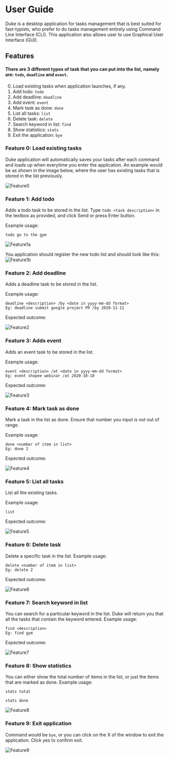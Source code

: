 # User Guide
Duke is a desktop application for tasks management that is best suited for fast-typists, who prefer to do tasks management entirely using Command Line Interface (CLI). 
This application also allows user to use Graphical User Interface (GUI).

## Features 
#### There are 3 different types of task that you can put into the list, namely are: ```todo```, ```deadline``` and ```event```.
0. Load existing tasks when application launches, if any.
1. Add todo: ```todo```
2. Add deadline: ```deadline```
3. Add event: ```event```
4. Mark task as done: ```done```
5. List all tasks: ```list```
6. Delete task: ```delete```
7. Search keyword in list: ```find```
8. Show statistics: ```stats```
9. Exit the application: ```bye```

### Feature 0: Load existing tasks
Duke application will automatically saves your tasks after each command and loads up when everytime you enter the application.
An example would be as shown in the image below, where the user has existing tasks that is stored in the list previously.

![Feature0](https://github.com/Wincenttjoi/ip/blob/master/docs/feature0.JPG)

### Feature 1: Add todo
Adds a todo task to be stored in the list.
Type ```todo <task description>``` in the textbox as provided, and click Send or press Enter button.

Example usage: 
```
todo go to the gym
```

![Feature1a](https://github.com/Wincenttjoi/ip/blob/master/docs/feature1a.JPG)

You application should register the new todo list and should look like this:
![Feature1b](https://github.com/Wincenttjoi/ip/blob/master/docs/feature1b.JPG)

### Feature 2: Add deadline
Adds a deadline task to be stored in the list.

Example usage:
```
deadline <description> /by <date in yyyy-mm-dd format>
Eg: deadline submit google project PR /by 2020-11-11
```

Expected outcome:

![Feature2](https://github.com/Wincenttjoi/ip/blob/master/docs/feature2.JPG)

### Feature 3: Adds event
Adds an event task to be stored in the list.

Example usage:
```
event <description> /at <date in yyyy-mm-dd format>
Eg: event shopee webinar /at 2020-10-10
```

Expected outcome:

![Feature3](https://github.com/Wincenttjoi/ip/blob/master/docs/feature3.JPG)

### Feature 4: Mark task as done
Mark a task in the list as done. Ensure that number you input is not out of range.

Example usage:
```
done <number of item in list>
Eg: done 2
```

Expected outcome:

![Feature4](https://github.com/Wincenttjoi/ip/blob/master/docs/feature4.JPG)

### Feature 5: List all tasks
List all the existing tasks.

Example usage:
```
list
```
Expected outcome:

![Feature5](https://github.com/Wincenttjoi/ip/blob/master/docs/feature5.JPG)

### Feature 6: Delete task
Delete a specific task in the list.
Example usage:
```
delete <number of item in list>
Eg: delete 2
```
Expected outcome:

![Feature6](https://github.com/Wincenttjoi/ip/blob/master/docs/feature6.JPG)

### Feature 7: Search keyword in list
You can search for a particular keyword in the list. Duke will return you that all the tasks that contain the keyword entered.
Example usage:
```
find <description>
Eg: find gym
```
Expected outcome:

![Feature7](https://github.com/Wincenttjoi/ip/blob/master/docs/feature7.JPG)

### Feature 8: Show statistics
You can either show the total number of items in the list, or just the items that are marked as done.
Example usage:
```
stats total

stats done
```

![Feature8](https://github.com/Wincenttjoi/ip/blob/master/docs/feature8.JPG)

### Feature 9: Exit application
Command would be ```bye```, or you can click on the X of the window to exit the application. Click yes to confirm exit.

![Feature9](https://github.com/Wincenttjoi/ip/blob/master/docs/feature9.JPG)
